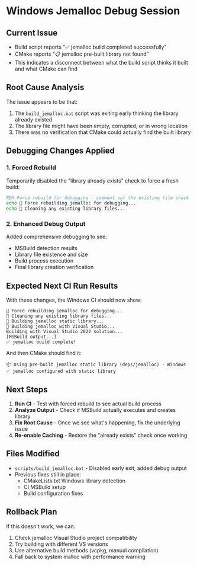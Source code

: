 # Windows Jemalloc Debug Session

## Current Issue
- Build script reports "✅ jemalloc build completed successfully"
- CMake reports "📋 jemalloc pre-built library not found"
- This indicates a disconnect between what the build script thinks it built and what CMake can find

## Root Cause Analysis
The issue appears to be that:
1. The `build_jemalloc.bat` script was exiting early thinking the library already existed
2. The library file might have been empty, corrupted, or in wrong location
3. There was no verification that CMake could actually find the built library

## Debugging Changes Applied

### 1. Forced Rebuild
Temporarily disabled the "library already exists" check to force a fresh build:
```bat
REM Force rebuild for debugging - comment out the existing file check
echo 🔧 Force rebuilding jemalloc for debugging...
echo 🧹 Cleaning any existing library files...
```

### 2. Enhanced Debug Output
Added comprehensive debugging to see:
- MSBuild detection results
- Library file existence and size
- Build process execution
- Final library creation verification

## Expected Next CI Run Results

With these changes, the Windows CI should now show:
```
🔧 Force rebuilding jemalloc for debugging...
🧹 Cleaning any existing library files...
🔨 Building jemalloc static library...
🔨 Building jemalloc with Visual Studio...
Building with Visual Studio 2022 solution...
[MSBuild output...]
✅ jemalloc build complete!
```

And then CMake should find it:
```
📦 Using pre-built jemalloc static library (deps/jemalloc) - Windows
✅ jemalloc configured with static library
```

## Next Steps
1. **Run CI** - Test with forced rebuild to see actual build process
2. **Analyze Output** - Check if MSBuild actually executes and creates library
3. **Fix Root Cause** - Once we see what's happening, fix the underlying issue
4. **Re-enable Caching** - Restore the "already exists" check once working

## Files Modified
- `scripts/build_jemalloc.bat` - Disabled early exit, added debug output
- Previous fixes still in place:
  - CMakeLists.txt Windows library detection
  - CI MSBuild setup
  - Build configuration fixes

## Rollback Plan
If this doesn't work, we can:
1. Check jemalloc Visual Studio project compatibility
2. Try building with different VS versions
3. Use alternative build methods (vcpkg, manual compilation)
4. Fall back to system malloc with performance warning
